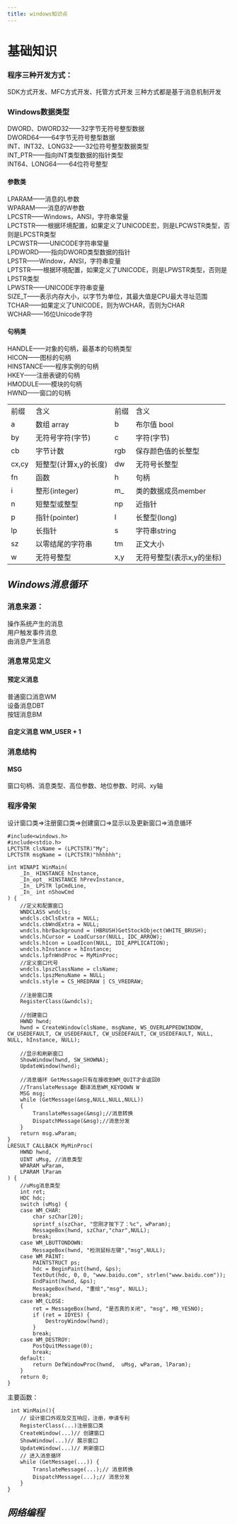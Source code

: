 ```yaml
---
title: windows知识点
---
```


# 基础知识
### 程序三种开发方式：
SDK方式开发、MFC方式开发、托管方式开发
三种方式都是基于消息机制开发

### Windows数据类型
DWORD、DWORD32——32字节无符号整型数据<br>
DWORD64——64字节无符号整型数据<br>
INT、INT32、LONG32——32位符号整型数据类型<br>
INT_PTR——指向INT类型数据的指针类型<br>
INT64、LONG64——64位符号整型<br>
#### 参数类
LPARAM——消息的L参数<br>
WPARAM——消息的W参数<br>
LPCSTR——Windows，ANSI，字符串常量<br>
LPCTSTR——根据环境配置，如果定义了UNICODE宏，则是LPCWSTR类型，否则是LPCSTR类型<br>
LPCWSTR——UNICODE字符串常量<br>
LPDWORD——指向DWORD类型数据的指针<br>
LPSTR——Window，ANSI，字符串变量<br>
LPTSTR——根据环境配置，如果定义了UNICODE，则是LPWSTR类型，否则是LPSTR类型<br>
LPWSTR——UNICODE字符串变量<br>
SIZE_T——表示内存大小，以字节为单位，其最大值是CPU最大寻址范围<br>
TCHAR——如果定义了UNICODE，则为WCHAR，否则为CHAR<br>
WCHAR——16位Unicode字符<br>
#### 句柄类
HANDLE——对象的句柄，最基本的句柄类型<br>
HICON——图标的句柄<br>
HINSTANCE——程序实例的句柄<br>
HKEY——注册表键的句柄<br>
HMODULE——模块的句柄<br>
HWND——窗口的句柄<br>
<table><tr><td> 前缀 </td><td>含义</td><td>前缀</td><td>含义</td></tr>
    <tr><td> a </td><td>数组 array</td><td> b </td><td>布尔值 bool</td></tr> 
    <tr><td> by </td><td>无符号字符(字节)</td><td> c </td><td>字符(字节)</td></tr>
    <tr><td> cb </td><td>字节计数</td><td> rgb </td><td>保存颜色值的长整型</td></tr>
    <tr><td> cx,cy </td><td>短整型(计算x,y的长度)</td><td> dw </td><td>无符号长整型</td></tr>
    <tr><td> fn </td><td>函数</td><td> h </td><td>句柄</td></tr>
    <tr><td> i </td><td>整形(integer)</td><td> m_ </td><td>类的数据成员member</td></tr>
    <tr><td> n </td><td>短整型或整型</td><td> np </td><td>近指针</td></tr>
    <tr><td> p </td><td>指针(pointer)</td><td> l </td><td>长整型(long)</td></tr>
    <tr><td> lp </td><td>长指针</td><td> s </td><td>字符串string</td></tr>
    <tr><td> sz </td><td>以零结尾的字符串</td><td> tm </td><td>正文大小</td></tr>
    <tr><td> w </td><td>无符号整型</td><td> x,y </td><td>无符号整型(表示x,y的坐标)</td></tr>
</table>



## ***Windows消息循环***
### 消息来源：
操作系统产生的消息<br>
用户触发事件消息<br>
由消息产生消息<br>

### 消息常见定义
#### 预定义消息
普通窗口消息WM<br>
设备消息DBT<br>
按钮消息BM<br>
#### 自定义消息 WM_USER + 1

### 消息结构
#### MSG
窗口句柄、消息类型、高位参数、地位参数、时间、xy轴


### 程序骨架
设计窗口类=>注册窗口类=>创建窗口=>显示以及更新窗口=>消息循环
```
#include<windows.h>
#include<stdio.h>
LPCTSTR clsName = (LPCTSTR)"My";
LPCTSTR msgName = (LPCTSTR)"hhhhhh";

int WINAPI WinMain(
    _In_ HINSTANCE hInstance,
    _In_opt_ HINSTANCE hPrevInstance,
    _In_ LPSTR lpCmdLine,
    _In_ int nShowCmd
) {
    //定义和配置窗口
    WNDCLASS wndcls;
    wndcls.cbClsExtra = NULL;
    wndcls.cbWndExtra = NULL;
    wndcls.hbrBackground = (HBRUSH)GetStockObject(WHITE_BRUSH);
    wndcls.hCursor = LoadCursor(NULL, IDC_ARROW);
    wndcls.hIcon = LoadIcon(NULL, IDI_APPLICATION);
    wndcls.hInstance = hInstance;
    wndcls.lpfnWndProc = MyMinProc;
    //定义窗口代号
    wndcls.lpszClassName = clsName;
    wndcls.lpszMenuName = NULL;
    wndcls.style = CS_HREDRAW | CS_VREDRAW;

    //注册窗口类
    RegisterClass(&wndcls);

    //创建窗口
    HWND hwnd;
    hwnd = CreateWindow(clsName, msgName, WS_OVERLAPPEDWINDOW, CW_USEDEFAULT, CW_USEDEFAULT, CW_USEDEFAULT, CW_USEDEFAULT, NULL, NULL, hInstance, NULL);

    //显示和刷新窗口
    ShowWindow(hwnd, SW_SHOWNA);
    UpdateWindow(hwnd);

    //消息循环 GetMessage只有在接收到WM_QUIT才会返回0
    //TranslateMessage 翻译消息WM_KEYDOWN W
    MSG msg;
    while (GetMessage(&msg,NULL,NULL,NULL))
    {
        TranslateMessage(&msg);//消息转换
        DispatchMessage(&msg);//消息分发
    }
    return msg.wParam;
}
LRESULT CALLBACK MyMinProc(
    HWND hwnd,
    UINT uMsg, //消息类型
    WPARAM wParam,
    LPARAM lParam
) {
    //uMsg消息类型
    int ret;
    HDC hdc;
    switch (uMsg) {
    case WM_CHAR:
        char szChar[20];
        sprintf_s(szChar, "您刚才按下了：%c", wParam);
        MessageBox(hwnd, szChar,"char",NULL);
        break;
    case WM_LBUTTONDOWN:
        MessageBox(hwnd, "检测鼠标左键","msg",NULL);
    case WM_PAINT:
        PAINTSTRUCT ps;
        hdc = BeginPaint(hwnd, &ps);
        TextOut(hdc, 0, 0, "www.baidu.com", strlen("www.baidu.com"));
        EndPaint(hwnd, &ps);
        MessageBox(hwnd, "重绘","msg", NULL);
        break;
    case WM_CLOSE:
        ret = MessageBox(hwnd, "是否真的关闭", "msg", MB_YESNO);
        if (ret = IDYES) {
            DestroyWindow(hwnd);
        }
        break;
    case WM_DESTROY:
        PostQuitMessage(0);
        break;
    default:
        return DefWindowProc(hwnd,  uMsg, wParam, lParam);
    }
    return 0;
}
```
主要函数：
```
 int WinMain(){
    // 设计窗口外观及交互响应，注册，申请专利
    RegisterClass(...)注册窗口类
    CreateWindow(...)// 创建窗口
    ShowWindow(...)// 展示窗口
    UpdateWindow(...)// 刷新窗口
    // 进入消息循环
    while (GetMessage(...)) {
        TranslateMessage(...);// 消息转换
        DispatchMessage(...);// 消息分发
    }
}
```
## ***网络编程***




